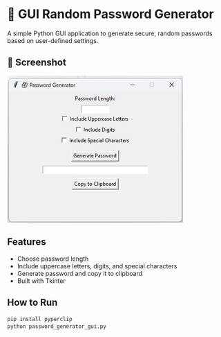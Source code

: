 # 🔐 GUI Random Password Generator

A simple Python GUI application to generate secure, random passwords based on user-defined settings.

## 📸 Screenshot

![Password Generator GUI](./randompass.jpg)

## Features

- Choose password length
- Include uppercase letters, digits, and special characters
- Generate password and copy it to clipboard
- Built with Tkinter

## How to Run

```bash
pip install pyperclip
python password_generator_gui.py

